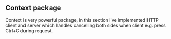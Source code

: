 ## Context package

Context is very powerful package, in this section i've implemented HTTP client and server which handles cancelling both sides when client e.g. press Ctrl+C during request.